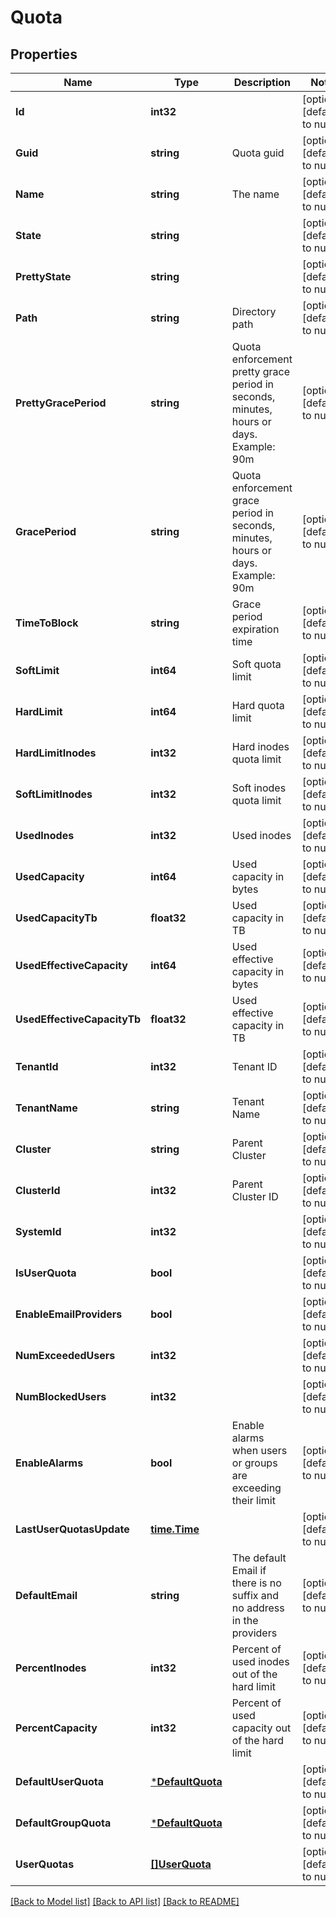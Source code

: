 # Quota

## Properties
Name | Type | Description | Notes
------------ | ------------- | ------------- | -------------
**Id** | **int32** |  | [optional] [default to null]
**Guid** | **string** | Quota guid | [optional] [default to null]
**Name** | **string** | The name | [optional] [default to null]
**State** | **string** |  | [optional] [default to null]
**PrettyState** | **string** |  | [optional] [default to null]
**Path** | **string** | Directory path | [optional] [default to null]
**PrettyGracePeriod** | **string** | Quota enforcement pretty grace period in seconds, minutes, hours or days. Example: 90m | [optional] [default to null]
**GracePeriod** | **string** | Quota enforcement grace period in seconds, minutes, hours or days. Example: 90m | [optional] [default to null]
**TimeToBlock** | **string** | Grace period expiration time | [optional] [default to null]
**SoftLimit** | **int64** | Soft quota limit | [optional] [default to null]
**HardLimit** | **int64** | Hard quota limit | [optional] [default to null]
**HardLimitInodes** | **int32** | Hard inodes quota limit | [optional] [default to null]
**SoftLimitInodes** | **int32** | Soft inodes quota limit | [optional] [default to null]
**UsedInodes** | **int32** | Used inodes | [optional] [default to null]
**UsedCapacity** | **int64** | Used capacity in bytes | [optional] [default to null]
**UsedCapacityTb** | **float32** | Used capacity in TB | [optional] [default to null]
**UsedEffectiveCapacity** | **int64** | Used effective capacity in bytes | [optional] [default to null]
**UsedEffectiveCapacityTb** | **float32** | Used effective capacity in TB | [optional] [default to null]
**TenantId** | **int32** | Tenant ID | [optional] [default to null]
**TenantName** | **string** | Tenant Name | [optional] [default to null]
**Cluster** | **string** | Parent Cluster | [optional] [default to null]
**ClusterId** | **int32** | Parent Cluster ID | [optional] [default to null]
**SystemId** | **int32** |  | [optional] [default to null]
**IsUserQuota** | **bool** |  | [optional] [default to null]
**EnableEmailProviders** | **bool** |  | [optional] [default to null]
**NumExceededUsers** | **int32** |  | [optional] [default to null]
**NumBlockedUsers** | **int32** |  | [optional] [default to null]
**EnableAlarms** | **bool** | Enable alarms when users or groups are exceeding their limit | [optional] [default to null]
**LastUserQuotasUpdate** | [**time.Time**](time.Time.md) |  | [optional] [default to null]
**DefaultEmail** | **string** | The default Email if there is no suffix and no address in the providers | [optional] [default to null]
**PercentInodes** | **int32** | Percent of used inodes out of the hard limit | [optional] [default to null]
**PercentCapacity** | **int32** | Percent of used capacity out of the hard limit | [optional] [default to null]
**DefaultUserQuota** | [***DefaultQuota**](DefaultQuota.md) |  | [optional] [default to null]
**DefaultGroupQuota** | [***DefaultQuota**](DefaultQuota.md) |  | [optional] [default to null]
**UserQuotas** | [**[]UserQuota**](UserQuota.md) |  | [optional] [default to null]

[[Back to Model list]](../README.md#documentation-for-models) [[Back to API list]](../README.md#documentation-for-api-endpoints) [[Back to README]](../README.md)


